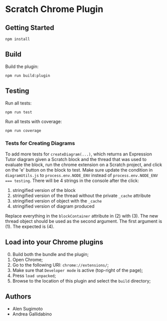 # Scratch Chrome Plugin

## Getting Started

```
npm install
```

## Build

Build the plugin:

```
npm run build:plugin
```

## Testing

Run all tests:

```
npm run test
```

Run all tests with coverage:

```
npm run coverage
```

### Tests for Creating Diagrams

To add more tests for `createDiagram(...)`, which returns an Expression Tutor diagram
given a Scratch block and the thread that was used to evaluate the block,
run the chrome extension on a Scratch project, and click on the 'e' button on the block to test.
Make sure update the condition in `diagramUtils.js` to `process.env.NODE_ENV` instead of `process.env.NODE_ENV === testing`.
There will be 4 strings in the console after the click:

1. stringified version of the block
2. stringified version of the thread without the private `_cache` attribute
3. stringified version of object with the `_cache`
4. stringified version of diagram produced

Replace everything in the `blockContainer` attribute in (2) with (3).
The new thread object should be used as the second argument.
The first argument is (1).
The expected is (4).

## Load into your Chrome plugins

  0. Build both the bundle and the plugin;
  1. Open Chrome;
  2. Go to the following URI: `chrome://extensions/`;
  3. Make sure that `Developer mode` is active (top-right of the page);
  4. Press `load unpacked`;
  5. Browse to the location of this plugin and select the `build` directory;

## Authors

* Alen Sugimoto
* Andrea Gallidabino
